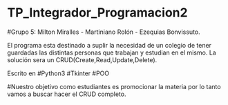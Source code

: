 # TP_Integrador_Programacion2

#Grupo 5: Milton Miralles - Martiniano Rolón - Ezequias Bonvissuto.

El programa esta destinado a suplir la necesidad de un colegio de tener guardadas las distintas personas que trabajan y estudian en el mismo.
La solución sera un CRUD(Create,Read,Update,Delete).

Escrito en 
#Python3 #Tkinter #POO 


#Nuestro objetivo como estudiantes es promocionar la materia por lo tanto vamos a buscar hacer el CRUD completo.
